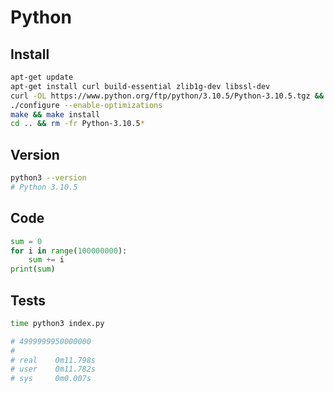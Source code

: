 # Python

## Install

```bash
apt-get update
apt-get install curl build-essential zlib1g-dev libssl-dev
curl -OL https://www.python.org/ftp/python/3.10.5/Python-3.10.5.tgz && tar -xf Python-3.10.5.tgz && cd ./Python-3.10.5
./configure --enable-optimizations
make && make install
cd .. && rm -fr Python-3.10.5*
```

## Version

```bash
python3 --version
# Python 3.10.5
```

## Code

```python
sum = 0
for i in range(100000000):
    sum += i
print(sum)
```

## Tests

```bash
time python3 index.py

# 4999999950000000
#
# real    0m11.798s
# user    0m11.782s
# sys     0m0.007s
```